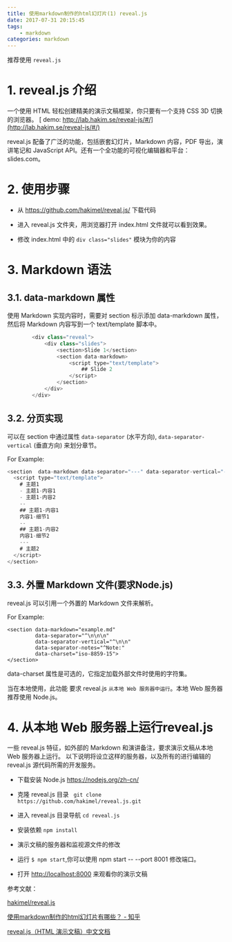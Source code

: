 ```yaml
---
title: 使用markdown制作的html幻灯片(1) reveal.js
date: 2017-07-31 20:15:45
tags: 
    - markdown
categories: markdown
---
```

推荐使用 `reveal.js`
<!-- more -->

# 1. reveal.js 介绍

一个使用 HTML 轻松创建精美的演示文稿框架，你只要有一个支持 CSS 3D 切换的浏览器。
[ demo: http://lab.hakim.se/reveal-js/#/](http://lab.hakim.se/reveal-js/#/)

reveal.js 配备了广泛的功能，包括嵌套幻灯片，Markdown 内容，PDF 导出，演讲笔记和 JavaScript API。还有一个全功能的可视化编辑器和平台：slides.com。

# 2. 使用步骤

- 从  https://github.com/hakimel/reveal.js/ 下载代码

- 进入 reveal.js 文件夹，用浏览器打开 index.html 文件就可以看到效果。

- 修改 index.html 中的 `div class="slides"` 模块为你的内容

# 3. Markdown 语法

## 3.1. data-markdown 属性

   使用 Markdown 实现内容时，需要对 section 标示添加 data-markdown 属性，然后将 Markdown 内容写到一个 text/template 脚本中。
```js
		<div class="reveal">
			<div class="slides">
				<section>Slide 1</section>
				<section data-markdown>
					<script type="text/template">
						## Slide 2
					</script>
				</section>
			</div>
		</div>
```

## 3.2. 分页实现

可以在 section 中通过属性 `data-separator` (水平方向), `data-separator-vertical` (垂直方向) 来划分章节。

For Example:

```js
<section  data-markdown data-separator="---" data-separator-vertical="--"  >
  <script type="text/template">
    # 主题1
    - 主题1-内容1
    - 主题1-内容2
    --
    ## 主题1-内容1
    内容1-细节1
    --
    ## 主题1-内容2
    内容1-细节2
    ---
    # 主题2
  </script>
</section>

```

## 3.3. 外置 Markdown 文件(要求Node.js)

reveal.js 可以引用一个外置的 Markdown 文件来解析。

For Example:
```
<section data-markdown="example.md"
         data-separator="^\n\n\n"
         data-separator-vertical="^\n\n"
         data-separator-notes="^Note:"
         data-charset="iso-8859-15">
</section>

```
data-charset 属性是可选的，它指定加载外部文件时使用的字符集。

当在本地使用，此功能 要求 reveal.js `从本地 Web 服务器中运行`。本地 Web 服务器推荐使用 Node.js。

# 4. 从本地 Web 服务器上运行reveal.js

一些 reveal.js 特征，如外部的 Markdown 和演讲备注，要求演示文稿从本地 Web 服务器上运行。
以下说明将设立这样的服务器，以及所有的进行编辑的 reveal.js 源代码所需的开发服务。

- 下载安装 Node.js https://nodejs.org/zh-cn/

- 克隆 reveal.js 目录 ` git clone https://github.com/hakimel/reveal.js.git`

- 进入 reveal.js 目录导航 `cd reveal.js`

- 安装依赖 `npm install`

- 演示文稿的服务器和监视源文件的修改

- 运行 `$ npm start`,你可以使用 npm start -- --port 8001 修改端口。

- 打开 <http://localhost:8000> 来观看你的演示文稿


参考文献：

[hakimel/reveal.js](https://github.com/hakimel/reveal.js)

[使用markdown制作的html幻灯片有哪些？ - 知乎](https://www.zhihu.com/question/35164931)


[reveal.js（HTML 演示文稿）中文文档](https://vxhly.github.io/2016/09/03/reveal-js-cn-document/)
